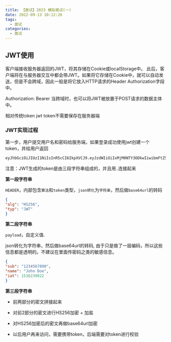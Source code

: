 ```yaml
---
title: 【面试】2023 模拟面试(一)
date: 2022-09-13 10:12:26
tags:
  - 面试
categories:
  - 面试
---
```


## JWT使用
客户端接收服务器返回的JWT，将其存储在Cookie或localStorage中。
此后，客户端将在与服务器交互中都会带JWT。如果将它存储在Cookie中，就可以自动发送，但是不会跨域，因此一般是将它放入HTTP请求的Header Authorization字段中。

Authorization: Bearer 当跨域时，也可以将JWT被放置于POST请求的数据主体中。

相对传统token jwt token不需要保存在服务器端

### JWT实现过程
第一步，用户提交用户名和密码给服务端，如果登录成功使用jwt创建一个token，并给用户返回
```bash
eyJhbGciOiJIUzI1NiIsInR5cCI6IkpXVCJ9.eyJzdWIiOiIxMjM0NTY3ODkwIiwibmFtZSI6IkpvaG4gRG9lIiwiaWF0IjoxNTE2MjM5MDIyfQ.SflKxwRJSMeKKF2QT4fwpMeJf36POk6yJV_adQssw5c
```

注意：JWT生成的token是由三段字符串组成的，并且用`.`连接起来

**第一段字符串**

`HEADER`，内部包含`算法`和`token`类型，`json转化`为`字符串`，然后做`base64url`的转码

```json
{
"alg": "HS256",
"typ": "JWT"
}
```
**第二段字符串**

`payload`，自定义值.

json转化为字符串，然后做base64url的转码, 由于只是做了一层编码，所以这些信息都是透明的。不建议在里面传密码之类的敏感信息。

```json
{
"sub": "1234567890",
"name": "John Doe",
"iat": 1516239022
}
```
**第三段字符串**

- 前两部分的密文拼接起来

- 对前2部分的密文进行HS256加密 + 加盐

- 对HS256加密后的密文再做base64url加密

- 以后用户再来访问，需要携带token，后端需要对token进行校验

















